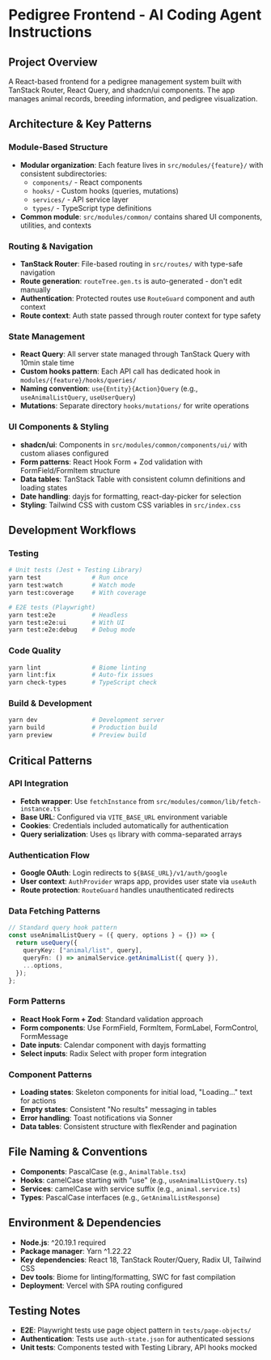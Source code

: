 # Pedigree Frontend - AI Coding Agent Instructions

## Project Overview
A React-based frontend for a pedigree management system built with TanStack Router, React Query, and shadcn/ui components. The app manages animal records, breeding information, and pedigree visualization.

## Architecture & Key Patterns

### Module-Based Structure
- **Modular organization**: Each feature lives in `src/modules/{feature}/` with consistent subdirectories:
  - `components/` - React components
  - `hooks/` - Custom hooks (queries, mutations)
  - `services/` - API service layer
  - `types/` - TypeScript type definitions
- **Common module**: `src/modules/common/` contains shared UI components, utilities, and contexts

### Routing & Navigation
- **TanStack Router**: File-based routing in `src/routes/` with type-safe navigation
- **Route generation**: `routeTree.gen.ts` is auto-generated - don't edit manually
- **Authentication**: Protected routes use `RouteGuard` component and auth context
- **Route context**: Auth state passed through router context for type safety

### State Management
- **React Query**: All server state managed through TanStack Query with 10min stale time
- **Custom hooks pattern**: Each API call has dedicated hook in `modules/{feature}/hooks/queries/`
- **Naming convention**: `use{Entity}{Action}Query` (e.g., `useAnimalListQuery`, `useUserQuery`)
- **Mutations**: Separate directory `hooks/mutations/` for write operations

### UI Components & Styling
- **shadcn/ui**: Components in `src/modules/common/components/ui/` with custom aliases configured
- **Form patterns**: React Hook Form + Zod validation with FormField/FormItem structure
- **Data tables**: TanStack Table with consistent column definitions and loading states
- **Date handling**: dayjs for formatting, react-day-picker for selection
- **Styling**: Tailwind CSS with custom CSS variables in `src/index.css`

## Development Workflows

### Testing
```bash
# Unit tests (Jest + Testing Library)
yarn test              # Run once
yarn test:watch        # Watch mode
yarn test:coverage     # With coverage

# E2E tests (Playwright)
yarn test:e2e          # Headless
yarn test:e2e:ui       # With UI
yarn test:e2e:debug    # Debug mode
```

### Code Quality
```bash
yarn lint              # Biome linting
yarn lint:fix          # Auto-fix issues
yarn check-types       # TypeScript check
```

### Build & Development
```bash
yarn dev               # Development server
yarn build             # Production build
yarn preview           # Preview build
```

## Critical Patterns

### API Integration
- **Fetch wrapper**: Use `fetchInstance` from `src/modules/common/lib/fetch-instance.ts`
- **Base URL**: Configured via `VITE_BASE_URL` environment variable
- **Cookies**: Credentials included automatically for authentication
- **Query serialization**: Uses `qs` library with comma-separated arrays

### Authentication Flow
- **Google OAuth**: Login redirects to `${BASE_URL}/v1/auth/google`
- **User context**: `AuthProvider` wraps app, provides user state via `useAuth`
- **Route protection**: `RouteGuard` handles unauthenticated redirects

### Data Fetching Patterns
```typescript
// Standard query hook pattern
const useAnimalListQuery = ({ query, options } = {}) => {
  return useQuery({
    queryKey: ["animal/list", query],
    queryFn: () => animalService.getAnimalList({ query }),
    ...options,
  });
};
```

### Form Patterns
- **React Hook Form + Zod**: Standard validation approach
- **Form components**: Use FormField, FormItem, FormLabel, FormControl, FormMessage
- **Date inputs**: Calendar component with dayjs formatting
- **Select inputs**: Radix Select with proper form integration

### Component Patterns
- **Loading states**: Skeleton components for initial load, "Loading..." text for actions
- **Empty states**: Consistent "No results" messaging in tables
- **Error handling**: Toast notifications via Sonner
- **Data tables**: Consistent structure with flexRender and pagination

## File Naming & Conventions
- **Components**: PascalCase (e.g., `AnimalTable.tsx`)
- **Hooks**: camelCase starting with "use" (e.g., `useAnimalListQuery.ts`)
- **Services**: camelCase with service suffix (e.g., `animal.service.ts`)
- **Types**: PascalCase interfaces (e.g., `GetAnimalListResponse`)

## Environment & Dependencies
- **Node.js**: ^20.19.1 required
- **Package manager**: Yarn ^1.22.22
- **Key dependencies**: React 18, TanStack Router/Query, Radix UI, Tailwind CSS
- **Dev tools**: Biome for linting/formatting, SWC for fast compilation
- **Deployment**: Vercel with SPA routing configured

## Testing Notes
- **E2E**: Playwright tests use page object pattern in `tests/page-objects/`
- **Authentication**: Tests use `auth-state.json` for authenticated sessions
- **Unit tests**: Components tested with Testing Library, API hooks mocked
